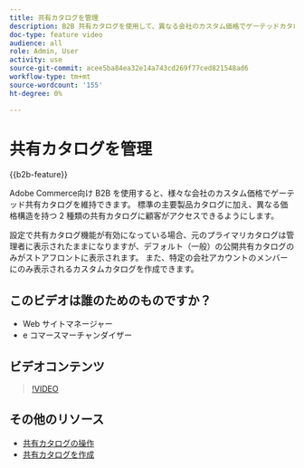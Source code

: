 ```yaml
---
title: 共有カタログを管理
description: B2B 共有カタログを使用して、異なる会社のカスタム価格でゲーテッドカタログを維持する方法を説明します。
doc-type: feature video
audience: all
role: Admin, User
activity: use
source-git-commit: acee5ba84ea32e14a743cd269f77ced821548ad6
workflow-type: tm+mt
source-wordcount: '155'
ht-degree: 0%

---
```


# 共有カタログを管理

{{b2b-feature}}

Adobe Commerce向け B2B を使用すると、様々な会社のカスタム価格でゲーテッド共有カタログを維持できます。 標準の主要製品カタログに加え、異なる価格構造を持つ 2 種類の共有カタログに顧客がアクセスできるようにします。

設定で共有カタログ機能が有効になっている場合、元のプライマリカタログは管理者に表示されたままになりますが、デフォルト（一般）の公開共有カタログのみがストアフロントに表示されます。 また、特定の会社アカウントのメンバーにのみ表示されるカスタムカタログを作成できます。

## このビデオは誰のためのものですか？

- Web サイトマネージャー
- e コマースマーチャンダイザー

## ビデオコンテンツ

>[!VIDEO](https://video.tv.adobe.com/v/344446?quality=12&learn=on)

## その他のリソース

- [共有カタログの操作](https://experienceleague.adobe.com/docs/commerce-admin/b2b/shared-catalogs/catalog-shared.html)
- [共有カタログを作成](https://experienceleague.adobe.com/docs/commerce-admin/b2b/shared-catalogs/define/catalog-shared-create.html)

